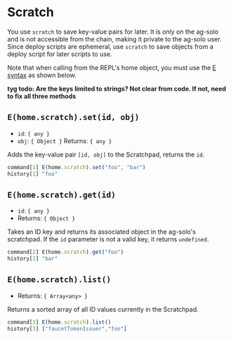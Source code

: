 # Scratch

You use `scratch` to save key-value pairs for later. It is only on the ag-solo and is not accessible from the chain, making it private to the ag-solo user. Since deploy scripts are ephemeral, use `scratch` to save objects from a deploy script for later scripts to use.

Note that when calling from the REPL's home object, you must use the [E syntax](/distributed-programming.md#communicating-with-remote-objects-using-e) as shown below.

**tyg todo: Are the keys limited to strings? Not clear from code. If not, need to fix all three methods**

## `E(home.scratch).set(id, obj)`
- `id`: `{ any }`
- `obj`: `{ Object }`
Returns: `{ any }`

Adds the key-value pair `[id, obj]` to the Scratchpad, returns the `id`.

```js
command[1] E(home.scratch).set("foo", "bar")
history[1] "foo"
```

## `E(home.scratch).get(id)`
- `id`: `{ any }`
- Returns: `{ Object }`

Takes an ID key and returns its associated object in the ag-solo's scratchpad. 
If the `id` parameter is not a valid key, it returns `undefined`.
```js
command[2] E(home.scratch).get("foo")
history[2] "bar"
```

## `E(home.scratch).list()`
- Returns: `{ Array<any> }` 

Returns a sorted array of all ID values currently in the Scratchpad.
```js
command[3] E(home.scratch).list()
history[3] ["faucetTokenIssuer","foo"]
```
